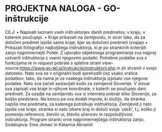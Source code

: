# PROJEKTNA NALOGA - GO-inštrukcije

CILJ:
•	Napisati seznam vseh inštruktorjev danih predmetov, v kraju, v katerem poučujejo. 
•	Kraje prikazati na zemljevidu, in sicer tako, da za določen predmet izpiše samo kraje, kjer se določeni predmeti izvajajo
•	Prikazati fotografijo najboljšega inštruktorja, ki je po strankinih kriterijih zanjo najprimernejši
Potek:
Z uporabo objektnega programiranja sva najprej ustvarili inštruktorja z vsemi njegovimi podatki. Potrebne podatke sva s funkcijama re in request pobrale s spletne strani view-source:https://www.go-tel.si/instrukcije/instruktorji.php in jih shranili v svojo datoteko. Nato sva se v originalni kodi sprehodili čez vsako vrstice podatkov, tako, da nama je za vsakega inštruktorja izpisalo vse njegove podatke. Nato sva začeli sestavljati kodo za zemljevid Slovenije. V slovar sva zapisali vse kraje in njihove koordinate, v katerih se poučujejo dani predmeti. Za ozadje na zemljevidu sva iz interneta pobrali sliko Slovenije, za boljšo predstavo. Na koncu pa sva dodali impute, ki služijo, da stranka napiše ime predmeta, za katerega potrebuje inštruktorja. Zemljevid ji nato izpiše vse kraje; stranka si nato izbere kraj in določi svoje 'uteži', t.j. koliko ji pomenijo reference, število ur, število učencev in razpoložljivost inštruktorja. Program stranki vrne najprimernejšega inštruktorja zanjo. 
Sodelujeva: Ema Jemec in Katarina Abramič
